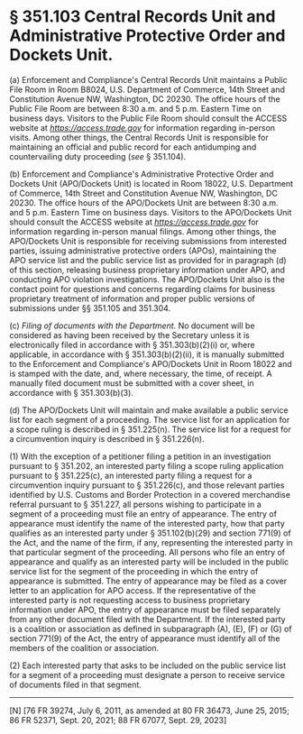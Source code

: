 # § 351.103   Central Records Unit and Administrative Protective Order and Dockets Unit.

(a) Enforcement and Compliance's Central Records Unit maintains a Public File Room in Room B8024, U.S. Department of Commerce, 14th Street and Constitution Avenue NW, Washington, DC 20230. The office hours of the Public File Room are between 8:30 a.m. and 5 p.m. Eastern Time on business days. Visitors to the Public File Room should consult the ACCESS website at *https://access.trade.gov* for information regarding in-person visits. Among other things, the Central Records Unit is responsible for maintaining an official and public record for each antidumping and countervailing duty proceeding (*see* § 351.104).


(b) Enforcement and Compliance's Administrative Protective Order and Dockets Unit (APO/Dockets Unit) is located in Room 18022, U.S. Department of Commerce, 14th Street and Constitution Avenue NW, Washington, DC 20230. The office hours of the APO/Dockets Unit are between 8:30 a.m. and 5 p.m. Eastern Time on business days. Visitors to the APO/Dockets Unit should consult the ACCESS website at *https://access.trade.gov* for information regarding in-person manual filings. Among other things, the APO/Dockets Unit is responsible for receiving submissions from interested parties, issuing administrative protective orders (APOs), maintaining the APO service list and the public service list as provided for in paragraph (d) of this section, releasing business proprietary information under APO, and conducting APO violation investigations. The APO/Dockets Unit also is the contact point for questions and concerns regarding claims for business proprietary treatment of information and proper public versions of submissions under §§ 351.105 and 351.304.


(c) *Filing of documents with the Department.* No document will be considered as having been received by the Secretary unless it is electronically filed in accordance with § 351.303(b)(2)(i) or, where applicable, in accordance with § 351.303(b)(2)(ii), it is manually submitted to the Enforcement and Compliance's APO/Dockets Unit in Room 18022 and is stamped with the date, and, where necessary, the time, of receipt. A manually filed document must be submitted with a cover sheet, in accordance with § 351.303(b)(3).


(d) The APO/Dockets Unit will maintain and make available a public service list for each segment of a proceeding. The service list for an application for a scope ruling is described in § 351.225(n). The service list for a request for a circumvention inquiry is described in § 351.226(n).


(1) With the exception of a petitioner filing a petition in an investigation pursuant to § 351.202, an interested party filing a scope ruling application pursuant to § 351.225(c), an interested party filing a request for a circumvention inquiry pursuant to § 351.226(c), and those relevant parties identified by U.S. Customs and Border Protection in a covered merchandise referral pursuant to § 351.227, all persons wishing to participate in a segment of a proceeding must file an entry of appearance. The entry of appearance must identify the name of the interested party, how that party qualifies as an interested party under § 351.102(b)(29) and section 771(9) of the Act, and the name of the firm, if any, representing the interested party in that particular segment of the proceeding. All persons who file an entry of appearance and qualify as an interested party will be included in the public service list for the segment of the proceeding in which the entry of appearance is submitted. The entry of appearance may be filed as a cover letter to an application for APO access. If the representative of the interested party is not requesting access to business proprietary information under APO, the entry of appearance must be filed separately from any other document filed with the Department. If the interested party is a coalition or association as defined in subparagraph (A), (E), (F) or (G) of section 771(9) of the Act, the entry of appearance must identify all of the members of the coalition or association.


(2) Each interested party that asks to be included on the public service list for a segment of a proceeding must designate a person to receive service of documents filed in that segment.



---

[N] [76 FR 39274, July 6, 2011, as amended at 80 FR 36473, June 25, 2015; 86 FR 52371, Sept. 20, 2021; 88 FR 67077, Sept. 29, 2023]




